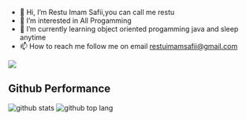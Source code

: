 - 👋 Hi, I’m Restu Imam Safii,you can call me restu
- 👀 I’m interested in All Progamming
- 🌱 I’m currently learning object oriented progamming java and sleep anytime
- 📫 How to reach me follow me on email restuimamsafii@gmail.com

<p align="leading">
  <a href="https://www.linkedin.com/in/restu-imam-safii-6bb65424a/">
    <img src="https://img.shields.io/badge/-Linked in-blue?style=for-the-badge&logo=Linkedin&logoColor=blue&labelColor=grey&color=grey">
  </a>

  ## Github Performance
![github stats](https://github-readme-stats.vercel.app/api?username=semafie&show_icons=true&theme=tokyonight)
![github top lang](https://github-readme-stats.vercel.app/api/top-langs/?username=semafie&layout=compact&theme=tokyonight&langs_count=8)
